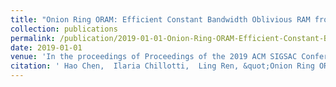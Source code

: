```yaml
---
title: "Onion Ring ORAM: Efficient Constant Bandwidth Oblivious RAM from (Leveled) TFHE"
collection: publications
permalink: /publication/2019-01-01-Onion-Ring-ORAM-Efficient-Constant-Bandwidth-Oblivious-RAM-from-Leveled-TFHE
date: 2019-01-01
venue: 'In the proceedings of Proceedings of the 2019 ACM SIGSAC Conference on Computer and Communications Security'
citation: ' Hao Chen,  Ilaria Chillotti,  Ling Ren, &quot;Onion Ring ORAM: Efficient Constant Bandwidth Oblivious RAM from (Leveled) TFHE.&quot; In the proceedings of Proceedings of the 2019 ACM SIGSAC Conference on Computer and Communications Security, 2019.'
---
```

